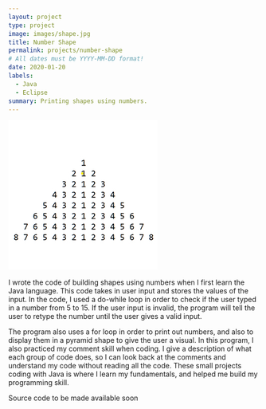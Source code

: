 ```yaml
---
layout: project
type: project
image: images/shape.jpg
title: Number Shape
permalink: projects/number-shape
# All dates must be YYYY-MM-DD format!
date: 2020-01-20
labels:
  - Java
  - Eclipse
summary: Printing shapes using numbers.
---
```


<img class="ui medium right floated rounded image" src="../images/shape.jpg">

I wrote the code of building shapes using numbers when I first learn the Java language. This code takes in user input and stores the values of the input. In the code, I used a do-while loop in order to check if the user typed in a number from 5 to 15. If the user input is invalid, the program will tell the user to retype the number until the user gives a valid input.
 
The program also uses a for loop in order to print out numbers, and also to display them in a pyramid shape to give the user a visual. In this program, I also practiced my comment skill when coding. I give a description of what each group of code does, so I can look back at the comments and understand my code without reading all the code. These small projects coding with Java is where I learn my fundamentals, and helped me build my programming skill.

Source code to be made available soon
